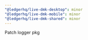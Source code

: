 ```yaml
---
"@ledgerhq/live-dmk-desktop": minor
"@ledgerhq/live-dmk-mobile": minor
"@ledgerhq/live-dmk-shared": minor
---
```


Patch logger pkg
